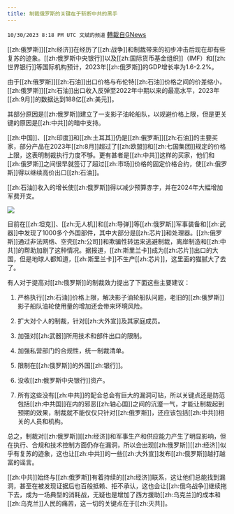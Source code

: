 ```yaml
---
title: 制裁俄罗斯的关键在于斩断中共的黑手
---
```

`10/30/2023 8:18 PM UTC 文斌的频道` [轉載自GNews](https://gnews.org/articles/1900683)

[[zh:俄罗斯]][[zh:经济]]在经历了[[zh:战争]]和制裁带来的初步冲击后现在却有些复苏的迹象。[[zh:俄罗斯中央银行]]以及[[zh:国际货币基金组织]]（IMF）和[[zh:世界银行]]等国际机构预计，2023年[[zh:俄罗斯]]的GDP增长率为1.6-2.2%。

由于[[zh:俄罗斯]][[zh:石油]]出口价格与布伦特[[zh:石油]]价格之间的价差缩小，[[zh:俄罗斯]][[zh:石油]]出口收入反弹至2022年中期以来的最高水平，2023年[[zh:9月]]的数据达到188亿[[zh:美元]]。

其部分原因是[[zh:俄罗斯]]建立了一支影子油轮船队，以规避价格上限，但是更关键的原因是[[zh:中共]]的暗中支持。

[[zh:中国]]、[[zh:印度]]和[[zh:土耳其]]仍是[[zh:俄罗斯]][[zh:石油]]的主要买家，部分产品在2023年[[zh:8月]]超过了[[zh:欧盟]]和[[zh:七国集团]]规定的价格上限，这表明制裁执行力度不够。更有甚者是[[zh:中共]]这样的买家，他们和[[zh:俄罗斯]]之间很早就签订了超过[[zh:市场]]价格的固定价格合约，使[[zh:俄罗斯]]得以继续高价出口[[zh:石油]]。

[[zh:石油]]收入的增长使[[zh:俄罗斯]]得以减少预算赤字，并在2024年大幅增加军费开支。

![](ipfs://QmZ1CuMZLbcfcuFvM86T4qSnLaKgZb5uYhyP198zQJ1AZ7?.png)

目前在[[zh:坦克]]、[[zh:无人机]]和[[zh:导弹]]等[[zh:俄罗斯]]军事装备和[[zh:武器]]中发现了1000多个外国部件，其中大部分是[[zh:芯片]]和处理器。[[zh:俄罗斯]]通过非法网络、空壳[[zh:公司]]和欺骗性转运来逃避制裁，离岸制造和[[zh:中共]]的帮助加剧了这种情况。据报道，[[zh:斯里兰卡]]成为[[zh:芯片]]出口的大国，但是地球人都知道，[[zh:斯里兰卡]]不生产[[zh:芯片]]，这里面的猫腻大了去了。

有人对于提高对[[zh:俄罗斯]]的制裁效力提出了下面这些主要建议：

1. 严格执行[[zh:石油]]价格上限，解决影子油轮船队问题，老旧的[[zh:俄罗斯]]影子船队油轮使用量的增加还会带来环境风险。

2. 扩大对个人的制裁，针对[[zh:大外宣]]及其家庭成员。

3. 加强对[[zh:武器]]所用技术和部件出口的限制。

4. 加强私营部门的合规性，统一制裁清单。 

5. 限制在[[zh:俄罗斯]]的外国[[zh:银行]]。

6. 没收[[zh:俄罗斯中央银行]]资产。

7. 所有这些没有[[zh:中共]]的配合总会有巨大的漏洞可钻，所以关键点还是防范包括[[zh:中共国]]在内的邪恶[[zh:轴心国]]之间的沆瀣一气，才能让制裁起到预期的效果，制裁就不能仅仅只针对[[zh:俄罗斯]]，还应该包括[[zh:中共]]相关的人员和机构。 

总之，制裁对[[zh:俄罗斯]][[zh:经济]]和军事生产和供应能力产生了明显影响，但在执行、合规和技术控制方面仍存在漏洞，所以会出现[[zh:俄罗斯]][[zh:经济]]似乎有复苏的迹象，这也让[[zh:中共]]的一些[[zh:大外宣]]发布[[zh:俄罗斯]]越打越富的谣言。

[[zh:中共]]始终与[[zh:俄罗斯]]有着持续的[[zh:经济]]联系，这让他们总能找到漏洞，甚至在被发现证据后也百般抵赖、拒不承认，这也会让[[zh:俄乌战争]]继续拖下去，成为一场典型的消耗战，无疑也是增加了西方援助[[zh:乌克兰]]的成本和[[zh:乌克兰]]人民的痛苦，这一切的关键点在于[[zh:灭共]]。
